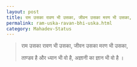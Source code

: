 ```yaml
---
layout: post
title: राम उसका रावण भी उसका, जीवन उसका मरण भी उसका,
permalink: ram-uska-ravan-bhi-uska.html
category: Mahadev-Status
---
```

> राम उसका रावण भी उसका, जीवन उसका मरण भी उसका,
> 
> ताण्डव है और ध्यान भी वो है, अज्ञानी का ज्ञान भी वो है ।
